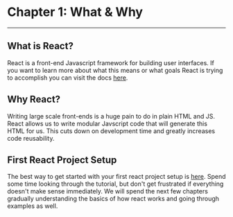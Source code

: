 # Chapter 1: What & Why
___

## What is React?
React is a front-end Javascript framework for building user interfaces. If you want to learn more about what this means or what goals React is trying to accomplish you can visit the docs [here](https://reactjs.org/).

## Why React?
Writing large scale front-ends is a huge pain to do in plain HTML and JS. React allows us to write modular Javscript code that will generate this HTML for us. This cuts down on development time and greatly increases code reusability.

## First React Project Setup
The best way to get started with your first react project setup is [here](https://reactjs.org/tutorial/tutorial.html). Spend some time looking through the tutorial, but don't get frustrated if everything doesn't make sense immediately. We will spend the next few chapters gradually understanding the basics of how react works and going through examples as well.

